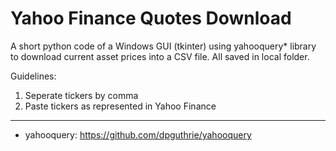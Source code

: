 # Yahoo Finance Quotes Download

A short python code of a Windows GUI (tkinter) using yahooquery* library to download current asset prices into a CSV file. All saved in local folder.

Guidelines:
1. Seperate tickers by comma
2. Paste tickers as represented in Yahoo Finance


---
* yahooquery: https://github.com/dpguthrie/yahooquery
